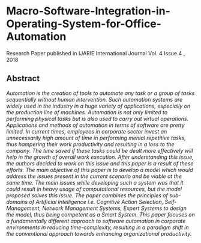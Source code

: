 # Macro-Software-Integration-in-Operating-System-for-Office-Automation
Research Paper published in IJARIE International Journal Vol. 4 Issue 4 , 2018

## Abstract
<i>Automation is the creation of tools to automate any task or a group of tasks sequentially without human
intervention. Such automation systems are widely used in the industry in a huge variety of applications, especially
on the production line of machines. Automation is not only limited to performing physical tasks but is also used to
carry out virtual operations. Applications and methods of automation in terms of software are pretty limited. In
current times, employees in corporate sector invest an unnecessarily high amount of time in performing menial
repetitive tasks, thus hampering their work productivity and resulting in a loss to the company. The time saved if
these tasks could be dealt more effectively will help in the growth of overall work execution. After understanding this
issue, the authors decided to work on this issue and this paper is a result of these efforts. The main objective of this
paper is to develop a model which would address the issues present in the current scenario and be viable at the
same time. The main issues while developing such a system was that it could result in heavy usage of computational
resources, but the model proposed solves this issue. The paper combines the principles of sub-domains of Artificial
Intelligence i.e. Cognitive Action Selection, Self-Management, Network Management Systems, Expert Systems to
design the model, thus being competent as a Smart System. This paper focuses on a fundamentally different
approach to software automation in corporate environments in reducing time-complexity, resulting in a paradigm
shift in the conventional approach towards enhancing organizational productivity.</i>
